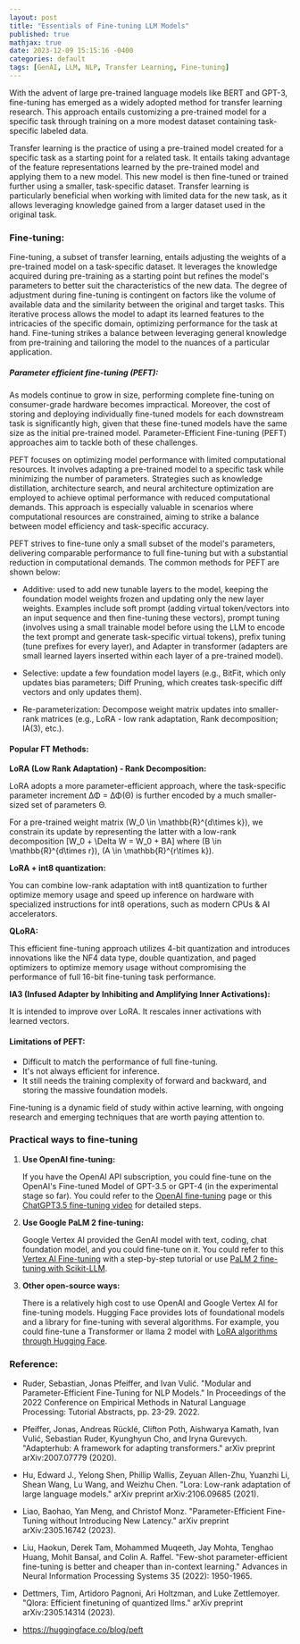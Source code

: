 ```yaml
---
layout: post
title: "Essentials of Fine-tuning LLM Models"
published: true
mathjax: true
date: 2023-12-09 15:15:16 -0400
categories: default
tags: [GenAI, LLM, NLP, Transfer Learning, Fine-tuning]
---
```


With the advent of large pre-trained language models like BERT and GPT-3, fine-tuning has emerged as a widely adopted method for transfer learning research. This approach entails customizing a pre-trained model for a specific task through training on a more modest dataset containing task-specific labeled data.

Transfer learning is the practice of using a pre-trained model created for a specific task as a starting point for a related task. It entails taking advantage of the feature representations learned by the pre-trained model and applying them to a new model. This new model is then fine-tuned or trained further using a smaller, task-specific dataset. Transfer learning is particularly beneficial when working with limited data for the new task, as it allows leveraging knowledge gained from a larger dataset used in the original task.

### Fine-tuning:

Fine-tuning, a subset of transfer learning, entails adjusting the weights of a pre-trained model on a task-specific dataset. It leverages the knowledge acquired during pre-training as a starting point but refines the model's parameters to better suit the characteristics of the new data. The degree of adjustment during fine-tuning is contingent on factors like the volume of available data and the similarity between the original and target tasks. This iterative process allows the model to adapt its learned features to the intricacies of the specific domain, optimizing performance for the task at hand. Fine-tuning strikes a balance between leveraging general knowledge from pre-training and tailoring the model to the nuances of a particular application.

##### Parameter efficient fine-tuning (PEFT):

As models continue to grow in size, performing complete fine-tuning on consumer-grade hardware becomes impractical. Moreover, the cost of storing and deploying individually fine-tuned models for each downstream task is significantly high, given that these fine-tuned models have the same size as the initial pre-trained model. Parameter-Efficient Fine-tuning (PEFT) approaches aim to tackle both of these challenges.

PEFT focuses on optimizing model performance with limited computational resources. It involves adapting a pre-trained model to a specific task while minimizing the number of parameters. Strategies such as knowledge distillation, architecture search, and neural architecture optimization are employed to achieve optimal performance with reduced computational demands. This approach is especially valuable in scenarios where computational resources are constrained, aiming to strike a balance between model efficiency and task-specific accuracy.

PEFT strives to fine-tune only a small subset of the model's parameters, delivering comparable performance to full fine-tuning but with a substantial reduction in computational demands. The common methods for PEFT are shown below:

- Additive: used to add new tunable layers to the model, keeping the foundation model weights frozen and updating only the new layer weights. Examples include soft prompt (adding virtual token/vectors into an input sequence and then fine-tuning these vectors), prompt tuning (involves using a small trainable model before using the LLM to encode the text prompt and generate task-specific virtual tokens), prefix tuning (tune prefixes for every layer), and Adapter in transformer (adapters are small learned layers inserted within each layer of a pre-trained model).

- Selective: update a few foundation model layers (e.g., BitFit, which only updates bias parameters; Diff Pruning, which creates task-specific diff vectors and only updates them).

- Re-parameterization: Decompose weight matrix updates into smaller-rank matrices (e.g., LoRA - low rank adaptation, Rank decomposition; IA(3), etc.).


#### Popular FT Methods:

**LoRA (Low Rank Adaptation) - Rank Decomposition:**

LoRA adopts a more parameter-efficient approach, where the task-specific parameter increment ΔΦ = ΔΦ(Θ) is further encoded by a much smaller-sized set of parameters Θ.

For a pre-trained weight matrix \(W_0 \in \mathbb{R}^{d\times k}\), we constrain its update by representing the latter with a low-rank decomposition
\[W_0 + \Delta W = W_0 + BA\]
where \(B \in \mathbb{R}^{d\times r}\), \(A \in \mathbb{R}^{r\times k}\).

**LoRA + int8 quantization:**

You can combine low-rank adaptation with int8 quantization to further optimize memory usage and speed up inference on hardware with specialized instructions for int8 operations, such as modern CPUs & AI accelerators.

**QLoRA:**

This efficient fine-tuning approach utilizes 4-bit quantization and introduces innovations like the NF4 data type, double quantization, and paged optimizers to optimize memory usage without compromising the performance of full 16-bit fine-tuning task performance.

**IA3 (Infused Adapter by Inhibiting and Amplifying Inner Activations):**

It is intended to improve over LoRA. It rescales inner activations with learned vectors.


#### Limitations of PEFT:

- Difficult to match the performance of full fine-tuning.
- It's not always efficient for inference.
- It still needs the training complexity of forward and backward, and storing the massive foundation models.

Fine-tuning is a dynamic field of study within active learning, with ongoing research and emerging techniques that are worth paying attention to.

### Practical ways to fine-tuning

1. **Use OpenAI fine-tuning:**

   If you have the OpenAI API subscription, you could fine-tune on the OpenAI's Fine-tuned Model of GPT-3.5 or GPT-4 (in the experimental stage so far). You could refer to the [OpenAI fine-tuning](https://platform.openai.com/docs/guides/fine-tuning) page or this [ChatGPT3.5 fine-tuning video](https://www.youtube.com/watch?v=W4Q9bKLNYiQ&ab_channel=AllAboutAI) for detailed steps.

2. **Use Google PaLM 2 fine-tuning:**

   Google Vertex AI provided the GenAI model with text, coding, chat foundation model, and you could fine-tune on it. You could refer to this [Vertex AI Fine-tuning](https://cloud.google.com/vertex-ai/docs/generative-ai/models/tune-models) with a step-by-step tutorial or use [PaLM 2 fine-tuning with Scikit-LLM](https://medium.com/@iryna230520/fine-tune-google-palm-2-with-scikit-llm-d41b0aa673a5).

3. **Other open-source ways:**

   There is a relatively high cost to use OpenAI and Google Vertex AI for fine-tuning models. Hugging Face provides lots of foundational models and a library for fine-tuning with several algorithms. For example, you could fine-tune a Transformer or llama 2 model with [LoRA algorithms through Hugging Face](https://www.philschmid.de/fine-tune-flan-t5-peft).


### Reference:

- Ruder, Sebastian, Jonas Pfeiffer, and Ivan Vulić. "Modular and Parameter-Efficient Fine-Tuning for NLP Models." In Proceedings of the 2022 Conference on Empirical Methods in Natural Language Processing: Tutorial Abstracts, pp. 23-29. 2022.

- Pfeiffer, Jonas, Andreas Rücklé, Clifton Poth, Aishwarya Kamath, Ivan Vulić, Sebastian Ruder, Kyunghyun Cho, and Iryna Gurevych. "Adapterhub: A framework for adapting transformers." arXiv preprint arXiv:2007.07779 (2020).

- Hu, Edward J., Yelong Shen, Phillip Wallis, Zeyuan Allen-Zhu, Yuanzhi Li, Shean Wang, Lu Wang, and Weizhu Chen. "Lora: Low-rank adaptation of large language models." arXiv preprint arXiv:2106.09685 (2021).

- Liao, Baohao, Yan Meng, and Christof Monz. "Parameter-Efficient Fine-Tuning without Introducing New Latency." arXiv preprint arXiv:2305.16742 (2023).

- Liu, Haokun, Derek Tam, Mohammed Muqeeth, Jay Mohta, Tenghao Huang, Mohit Bansal, and Colin A. Raffel. "Few-shot parameter-efficient fine-tuning is better and cheaper than in-context learning." Advances in Neural Information Processing Systems 35 (2022): 1950-1965.

- Dettmers, Tim, Artidoro Pagnoni, Ari Holtzman, and Luke Zettlemoyer. "Qlora: Efficient finetuning of quantized llms." arXiv preprint arXiv:2305.14314 (2023).

-  https://huggingface.co/blog/peft
